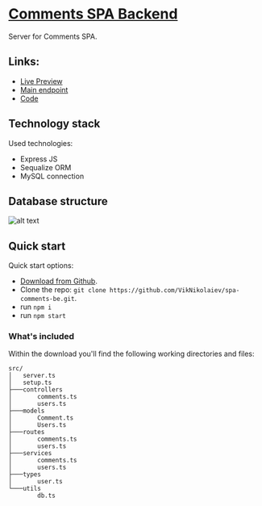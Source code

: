 # [Comments SPA Backend](https://main--silver-kleicha-fba498.netlify.app/.netlify/functions/server)

Server for Comments SPA.

## Links:

+ [Live Preview](https://main--silver-kleicha-fba498.netlify.app/.netlify/functions/server)
+ [Main endpoint](https://main--silver-kleicha-fba498.netlify.app/.netlify/functions/server/comments)
+ [Code](https://github.com/VikNikolaiev/spa-comments-be)

## Technology stack

Used technologies:

- Express JS
- Sequalize ORM
- MySQL connection

## Database structure
![alt text](https://vik-nikolaiev.s3.eu-central-1.amazonaws.com/comments-spa-bd.jpg "Comments SPA Database")


## Quick start

Quick start options:

- [Download from Github](https://github.com/VikNikolaiev/spa-comments-fe.git).
- Clone the repo: `git clone https://github.com/VikNikolaiev/spa-comments-be.git`.
- run `npm i`
- run `npm start`


### What's included

Within the download you'll find the following working directories and files:

```
src/
│   server.ts
│   setup.ts
├───controllers
│       comments.ts
│       users.ts
├───models
│       Comment.ts
│       Users.ts
├───routes
│       comments.ts
│       users.ts
├───services
│       comments.ts
│       users.ts
├───types
│       user.ts
└───utils
        db.ts
```
